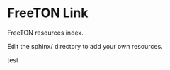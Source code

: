# FreeTON Link

FreeTON resources index.


Edit the sphinx/ directory to add your own resources.

test
